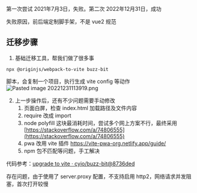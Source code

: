 
第一次尝试 2021年7月3日，失败。第二次 2022年12月31日，成功

失败原因，前后端定制脚手架，不是 vue2 规范

## 迁移步骤

1. 基础迁移工具，帮我们做了很多事

`npx @originjs/webpack-to-vite buzz-bit`

脚本，会复制一个项目，执行生成 vite config 等动作
	![Pasted image 20221231113919.png](http://ww1.sinaimg.cn/large/4e5d3ea7ly1h9p5h8wfdxj20ip0d642v.jpg)

2. 上一步操作后，还有不少问题需要手动修改
	1. 页面白屏，检查 index.html 加载路径及文件内容
	2. require 改成 import
	3. node polyfill 这块最消耗时间，尝试多个网上方案不行，最终采用 [https://stackoverflow.com/a/74806555](https://stackoverflow.com/a/74806555)
	4. pwa 改用 vite 插件 https://vite-pwa-org.netlify.app/guide/
	5. npm 包不匹配等问题，手工解决

代码参考：[upgrade to vite · cyio/buzz-bit@8736ded](https://github.com/cyio/buzz-bit/commit/8736ded7df7b700b7aa7b4679d1a7e30ed2f4e62)

存在问题，由于使用了 server.proxy 配置，不支持启用 http2，网络请求并发阻塞，首次打开较慢